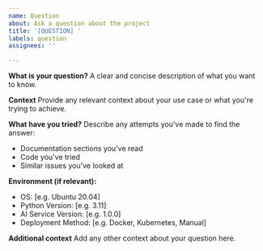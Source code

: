 ```yaml
---
name: Question
about: Ask a question about the project
title: '[QUESTION] '
labels: question
assignees: ''

---
```


**What is your question?**
A clear and concise description of what you want to know.

**Context**
Provide any relevant context about your use case or what you're trying to achieve.

**What have you tried?**
Describe any attempts you've made to find the answer:
- Documentation sections you've read
- Code you've tried
- Similar issues you've looked at

**Environment (if relevant):**
 - OS: [e.g. Ubuntu 20.04]
 - Python Version: [e.g. 3.11]
 - AI Service Version: [e.g. 1.0.0]
 - Deployment Method: [e.g. Docker, Kubernetes, Manual]

**Additional context**
Add any other context about your question here.
